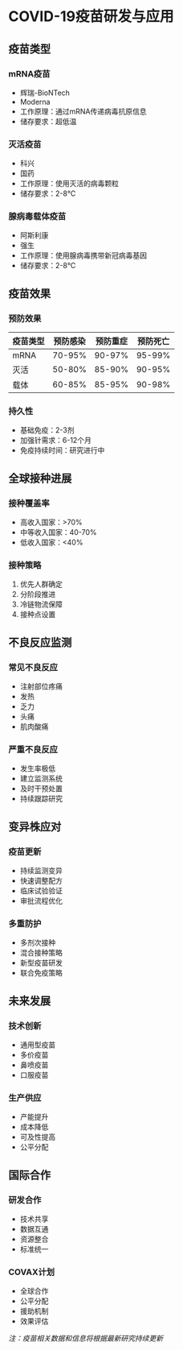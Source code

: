 # COVID-19疫苗研发与应用

## 疫苗类型

### mRNA疫苗
- 辉瑞-BioNTech
- Moderna
- 工作原理：通过mRNA传递病毒抗原信息
- 储存要求：超低温

### 灭活疫苗
- 科兴
- 国药
- 工作原理：使用灭活的病毒颗粒
- 储存要求：2-8℃

### 腺病毒载体疫苗
- 阿斯利康
- 强生
- 工作原理：使用腺病毒携带新冠病毒基因
- 储存要求：2-8℃

## 疫苗效果

### 预防效果
| 疫苗类型 | 预防感染 | 预防重症 | 预防死亡 |
|----------|----------|----------|----------|
| mRNA | 70-95% | 90-97% | 95-99% |
| 灭活 | 50-80% | 85-90% | 90-95% |
| 载体 | 60-85% | 85-95% | 90-98% |

### 持久性
- 基础免疫：2-3剂
- 加强针需求：6-12个月
- 免疫持续时间：研究进行中

## 全球接种进展

### 接种覆盖率
- 高收入国家：>70%
- 中等收入国家：40-70%
- 低收入国家：<40%

### 接种策略
1. 优先人群确定
2. 分阶段推进
3. 冷链物流保障
4. 接种点设置

## 不良反应监测

### 常见不良反应
- 注射部位疼痛
- 发热
- 乏力
- 头痛
- 肌肉酸痛

### 严重不良反应
- 发生率极低
- 建立监测系统
- 及时干预处置
- 持续跟踪研究

## 变异株应对

### 疫苗更新
- 持续监测变异
- 快速调整配方
- 临床试验验证
- 审批流程优化

### 多重防护
- 多剂次接种
- 混合接种策略
- 新型疫苗研发
- 联合免疫策略

## 未来发展

### 技术创新
- 通用型疫苗
- 多价疫苗
- 鼻喷疫苗
- 口服疫苗

### 生产供应
- 产能提升
- 成本降低
- 可及性提高
- 公平分配

## 国际合作

### 研发合作
- 技术共享
- 数据互通
- 资源整合
- 标准统一

### COVAX计划
- 全球合作
- 公平分配
- 援助机制
- 效果评估

*注：疫苗相关数据和信息将根据最新研究持续更新* 